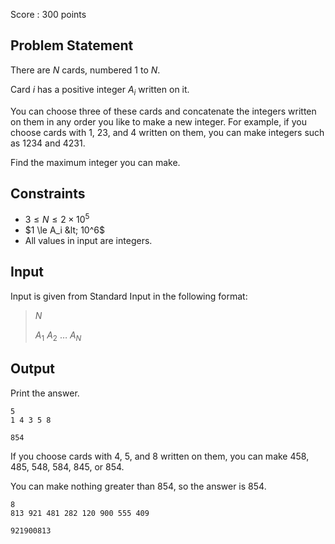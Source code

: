 Score : $300$ points

## Problem Statement

There are $N$ cards, numbered $1$ to $N$.

Card $i$ has a positive integer $A_i$ written on it.

You can choose three of these cards and concatenate the integers written on them in any order you like to make a new integer. For example, if you choose cards with $1$, $23$, and $4$ written on them, you can make integers such as $1234$ and $4231$.

Find the maximum integer you can make.

## Constraints

- $3 \le N \le 2 \times 10^5$
- $1 \le A_i &lt; 10^6$
- All values in input are integers.

## Input

Input is given from Standard Input in the following format:

> $N$
> 
> $A_1$ $A_2$ $\dots$ $A_N$

## Output

Print the answer.

```input1
5
1 4 3 5 8
```

```output1
854
```

If you choose cards with $4$, $5$, and $8$ written on them, you can make $458$, $485$, $548$, $584$, $845$, or $854$.

You can make nothing greater than $854$, so the answer is $854$.

```input2
8
813 921 481 282 120 900 555 409
```

```output2
921900813
```